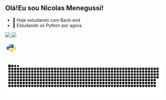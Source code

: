 ## Olá!Eu sou Nicolas Menegussi!

- 🔭 Hoje estudando com Back-end
- 🌱 Estudando só Python por agora.


<div>
<a href="https://github.com/nicolaspy1">
  <img height="180em" src="https://github-readme-stats.vercel.app/api?username=nicolaspy1&show_icons=true&theme=dark&include_all_commits=true&count_private=true"/>
  <img height="180em" src="https://github-readme-stats.vercel.app/api/top-langs/?username=nicolaspy1&layout=compact&langs_count=7&theme=dark"/>
</div>
  <div style="display: inline_block"><br>
  <img align="center" alt="Nick-Python" height="30" width="40" src="https://raw.githubusercontent.com/devicons/devicon/master/icons/python/python-original.svg">
 
</div>
  
  ##
  
  </div>
  
  ![Snake animation](https://github.com/nicolaspy1/nicolaspy1/blob/output/github-contribution-grid-snake.svg)
 

